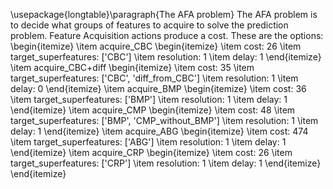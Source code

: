 \usepackage{longtable}\paragraph{The AFA problem}
The AFA problem is to decide what groups of features to acquire to solve the prediction problem. Feature Acquisition actions produce a cost. These are the options: 
\begin{itemize}
\item acquire_CBC
\begin{itemize}
\item cost: 26
\item target_superfeatures: ['CBC']
\item resolution: 1
\item delay: 1
\end{itemize}
\item acquire_CBC+diff
\begin{itemize}
\item cost: 35
\item target_superfeatures: ['CBC', 'diff_from_CBC']
\item resolution: 1
\item delay: 0
\end{itemize}
\item acquire_BMP
\begin{itemize}
\item cost: 36
\item target_superfeatures: ['BMP']
\item resolution: 1
\item delay: 1
\end{itemize}
\item acquire_CMP
\begin{itemize}
\item cost: 48
\item target_superfeatures: ['BMP', 'CMP_without_BMP']
\item resolution: 1
\item delay: 1
\end{itemize}
\item acquire_ABG
\begin{itemize}
\item cost: 474
\item target_superfeatures: ['ABG']
\item resolution: 1
\item delay: 1
\end{itemize}
\item acquire_CRP
\begin{itemize}
\item cost: 26
\item target_superfeatures: ['CRP']
\item resolution: 1
\item delay: 1
\end{itemize}
\end{itemize}
